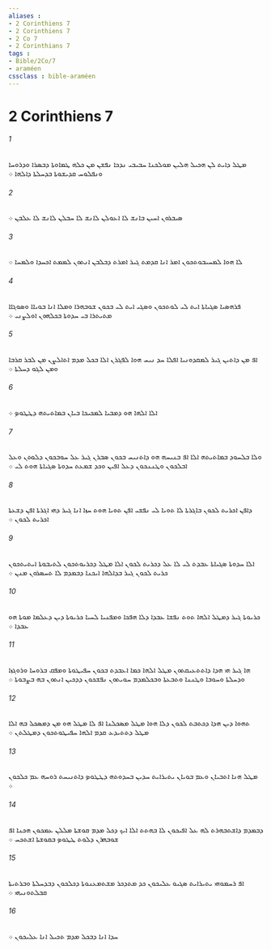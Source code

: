 ```yaml
---
aliases : 
- 2 Corinthiens 7
- 2 Corinthiens 7
- 2 Co 7
- 2 Corinthians 7
tags : 
- Bible/2Co/7
- araméen
cssclass : bible-araméen
---
```


# 2 Corinthiens 7

###### 1
ܡܛܠ ܕܐܝܬ ܠܢ ܗܟܝܠ ܗܠܝܢ ܡܘܠܟܢܐ ܚܒܝܒܝ ܢܕܟܐ ܢܦܫܢ ܡܢ ܟܠܗ ܛܡܐܘܬܐ ܕܒܤܪܐ ܘܕܪܘܚܐ ܘܢܦܠܘܚ ܩܕܝܫܘܬܐ ܒܕܚܠܬܐ ܕܐܠܗܐ ܀
###### 2
ܤܝܒܪܘܢ ܐܚܝܢ ܒܐܢܫ ܠܐ ܐܥܘܠܢ ܠܐܢܫ ܠܐ ܚܒܠܢ ܠܐܢܫ ܠܐ ܥܠܒܢ ܀
###### 3
ܠܐ ܗܘܐ ܠܡܚܝܒܘܬܟܘܢ ܐܡܪ ܐܢܐ ܩܕܡܬ ܓܝܪ ܐܡܪܬ ܕܒܠܒܢ ܐܢܬܘܢ ܠܡܡܬ ܐܟܚܕܐ ܘܠܡܚܐ ܀
###### 4
ܦܪܗܤܝܐ ܤܓܝܐܬܐ ܐܝܬ ܠܝ ܠܘܬܟܘܢ ܘܤܓܝ ܐܝܬ ܠܝ ܒܟܘܢ ܫܘܒܗܪܐ ܘܡܠܐ ܐܢܐ ܒܘܝܐܐ ܘܤܘܓܐܐ ܡܬܝܬܪܐ ܒܝ ܚܕܘܬܐ ܒܟܠܗܘܢ ܐܘܠܨܢܝ ܀
###### 5
ܐܦ ܡܢ ܕܐܬܝܢ ܓܝܪ ܠܡܩܕܘܢܝܐ ܐܦܠܐ ܚܕ ܢܝܚ ܗܘܐ ܠܦܓܪܢ ܐܠܐ ܒܟܠ ܡܕܡ ܐܬܐܠܨܢ ܡܢ ܠܒܪ ܩܪܒܐ ܘܡܢ ܠܓܘ ܕܚܠܬܐ ܀
###### 6
ܐܠܐ ܐܠܗܐ ܗܘ ܕܡܒܝܐ ܠܡܟܝܟܐ ܒܝܐܢ ܒܡܐܬܝܬܗ ܕܛܛܘܤ ܀
###### 7
ܘܠܐ ܒܠܚܘܕ ܒܡܐܬܝܬܗ ܐܠܐ ܐܦ ܒܢܝܚܗ ܗܘ ܕܐܬܢܝܚ ܒܟܘܢ ܤܒܪܢ ܓܝܪ ܥܠ ܚܘܒܟܘܢ ܕܠܘܬܢ ܘܥܠ ܐܒܠܟܘܢ ܘܛܢܢܟܘܢ ܕܥܠ ܐܦܝܢ ܘܟܕ ܫܡܥܬ ܚܕܘܬܐ ܤܓܝܐܬܐ ܗܘܬ ܠܝ ܀
###### 8
ܕܐܦܢ ܐܟܪܝܬ ܠܟܘܢ ܒܐܓܪܬܐ ܠܐ ܬܘܝܐ ܠܝ ܢܦܫܝ ܐܦܢ ܬܘܝܐ ܗܘܬ ܚܙܐ ܐܢܐ ܓܝܪ ܕܗܝ ܐܓܪܬܐ ܐܦܢ ܕܫܥܬܐ ܐܟܪܝܬ ܠܟܘܢ ܀
###### 9
ܐܠܐ ܚܕܘܬܐ ܤܓܝܐܬܐ ܥܒܕܬ ܠܝ ܠܐ ܥܠ ܕܟܪܝܬ ܠܟܘܢ ܐܠܐ ܡܛܠ ܕܟܪܝܘܬܟܘܢ ܠܬܝܒܘܬܐ ܐܝܬܝܬܟܘܢ ܟܪܝܬ ܠܟܘܢ ܓܝܪ ܒܕܐܠܗܐ ܐܝܟܢܐ ܕܒܡܕܡ ܠܐ ܬܚܤܪܘܢ ܡܢܢ ܀
###### 10
ܟܪܝܘܬܐ ܓܝܪ ܕܡܛܠ ܐܠܗܐ ܬܘܬ ܢܦܫܐ ܥܒܕܐ ܕܠܐ ܗܦܟܐ ܘܡܦܢܝܐ ܠܚܝܐ ܟܪܝܘܬܐ ܕܝܢ ܕܥܠܡܐ ܡܘܬܐ ܗܘ ܥܒܕܐ ܀
###### 11
ܗܐ ܓܝܪ ܗܝ ܗܕܐ ܕܐܬܬܥܝܩܬܘܢ ܡܛܠ ܐܠܗܐ ܟܡܐ ܐܥܒܕܬ ܒܟܘܢ ܚܦܝܛܘܬܐ ܘܡܦܩ ܒܪܘܚܐ ܘܪܘܓܙܐ ܘܕܚܠܬܐ ܘܚܘܒܐ ܘܛܢܢܐ ܘܬܒܥܬܐ ܘܒܟܠܡܕܡ ܚܘܝܬܘܢ ܢܦܫܟܘܢ ܕܕܟܝܢ ܐܢܬܘܢ ܒܗ ܒܨܒܘܬܐ ܀
###### 12
ܬܗܘܐ ܕܝܢ ܗܕܐ ܕܟܬܒܬ ܠܟܘܢ ܕܠܐ ܗܘܐ ܡܛܠ ܡܤܟܠܢܐ ܐܦ ܠܐ ܡܛܠ ܗܘ ܡܢ ܕܡܤܟܠ ܒܗ ܐܠܐ ܡܛܠ ܕܬܬܝܕܥ ܩܕܡ ܐܠܗܐ ܚܦܝܛܘܬܟܘܢ ܕܡܛܠܬܢ ܀
###### 13
ܡܛܠ ܗܢܐ ܐܬܒܝܐܢ ܘܥܡ ܒܘܝܐܢ ܝܬܝܪܐܝܬ ܚܕܝܢ ܒܚܕܘܬܗ ܕܛܛܘܤ ܕܐܬܢܝܚܬ ܪܘܚܗ ܥܡ ܟܠܟܘܢ ܀
###### 14
ܕܒܡܕܡ ܕܐܫܬܒܗܪܬ ܠܗ ܥܠ ܐܦܝܟܘܢ ܠܐ ܒܗܬܬ ܐܠܐ ܐܝܟ ܕܟܠ ܡܕܡ ܩܘܫܬܐ ܡܠܠܢ ܥܡܟܘܢ ܗܟܢܐ ܐܦ ܫܘܒܗܪܢ ܕܠܘܬ ܛܛܘܤ ܒܩܘܫܬܐ ܐܫܬܟܚ ܀
###### 15
ܐܦ ܪܚܡܘܗܝ ܝܬܝܪܐܝܬ ܤܓܝܘ ܥܠܝܟܘܢ ܟܕ ܡܬܕܟܪ ܡܫܬܡܥܢܘܬܐ ܕܟܠܟܘܢ ܕܒܕܚܠܬܐ ܘܒܪܬܝܬܐ ܩܒܠܬܘܢܝܗܝ ܀
###### 16
ܚܕܐ ܐܢܐ ܕܒܟܠ ܡܕܡ ܬܟܝܠ ܐܢܐ ܥܠܝܟܘܢ ܀
